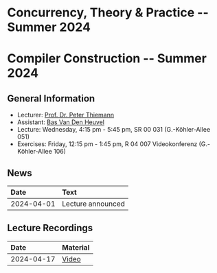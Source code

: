 # Concurrency, Theory & Practice -- Summer 2024
 
 # Compiler Construction -- Summer 2024

## General Information

- Lecturer: [Prof. Dr. Peter Thiemann](team/thiemann.md)
- Assistant: [Bas Van Den Heuvel](team/van-den-heuvel.md)
- Lecture: Wednesday, 4:15 pm - 5:45 pm, SR 00 031 (G.-Köhler-Allee 051)
- Exercises: Friday, 12:15 pm - 1:45 pm, R 04 007 Videokonferenz (G.-Köhler-Allee 106)

## News

| Date | Text |
|:-----|:-----|
| 2024-04-01 | Lecture announced |

## Lecture Recordings

| Date | Material |
|:-----|:-----|
| 2024-04-17 | [Video]() |